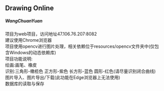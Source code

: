 ## Drawing Online
##### WangChuanYuan
项目为web项目，访问地址47.106.76.207:8082  
建议使用Chrome浏览器  
项目使用opencv进行图片处理，相关依赖位于resources/opencv文件夹中(仅包含Windows的动态依赖库)  
项目功能说明:  
绘画:画笔、橡皮  
识别:三角形-橄榄色 正方形-紫色 长方形-蓝色 圆形-红色(请尽量识别闭合曲线)   
图片导入、图片导出/下载(此功能在Edge浏览器上无法使用)  
数据库的读取与保存  